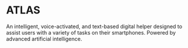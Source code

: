 # ATLAS
An intelligent, voice-activated, and text-based digital helper designed to assist users with a variety of tasks on their smartphones. Powered by advanced artificial intelligence.
